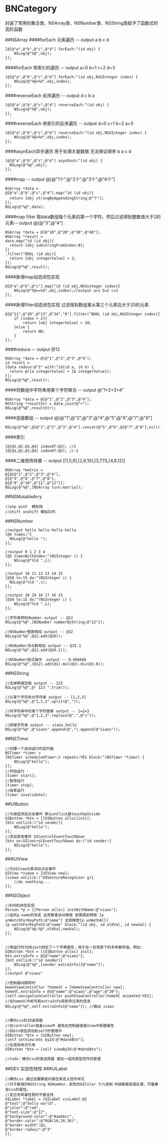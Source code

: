 # BNCategory
封装了常用的集合类，NSArray类、NSNumber类、NSString类赋予了函数式的高阶函数

##NSArray
####forEach 元素遍历 -- output a b c d

```objc
[@[@"a",@"b",@"c",@"d"] forEach:^(id obj) {
	NSLog(@"%@",obj);
}];
```

####forEach 带索引的遍历 -- output a=0 b=1 c=2 d=3
```objc
[@[@"a",@"b",@"c",@"d"] forEach:^(id obj,NSUInteger index) {
	NSLog(@"%@=%d",obj,index);
}];
```

####reverseEach 反序遍历 -- output d c b a
```objc
[@[@"a",@"b",@"c",@"d"] reverseEach:^(id obj) {
	NSLog(@"%@",obj);
}];
```

####reverseEach 带索引的反序遍历 -- output d=0 c=1 b=2 a=3
```objc
[@[@"a",@"b",@"c",@"d"] reverseEach:^(id obj,NSUInteger index) {
	NSLog(@"%@=%d",obj,index);
}];
```

####asynEach异步遍历 用于处理大量数据 无法保证顺序 b a c d
```objc
[@[@"a",@"b",@"c",@"d"] asynEach:^(id obj) {
  NSLog(@"%@",obj);
}];
```
       
####map -- output @[@"1个",@"2个",@"3个",@"4个"]
```objc
NSArray *data =
@[@"a",@"b",@"c",@"d"].map(^id (id obj){
  return [obj stringByAppendingString:@"个"];
});   
NSLog(@"%@",data);
```

####map filter  取data数组每个元素的第一个字符，然后过滤得到整数值大于2的元素-- output @[@"3",@"4"]
```objc
NSArray *data = @[@"10",@"20",@"30",@"40"];
NSArray *result =
data.map(^id (id obj){
  return [obj substringFromIndex:0];
})
.filter(^BOOL (id obj){
  return [obj integerValue] > 2;
});
NSLog(@"%@",result);
```

####新增map动态闭包实现
```objc
@[@"a",@"b",@"c"].map(^id (id obj,NSUinteger index){
	NSLog(@"%@==%d",obj,index);//output a=1 b=2 c=3
});
```

####新增filter动态闭包实现 过滤得到数组里从第三个元素后大于20的元素
```objc
@[@"11",@"20",@"13",@"34","9"].filter(^BOOL (id obj,NSUInteger index){
	if (index > 2){
		return [obj integerValue] > 20;
	}else {
		return NO;
	}	
});
```

####reduce -- output @12
```objc
NSArray *data = @[@"1",@"2",@"3",@"4"];
id result =
[data reduce:@"2" with:^id(id a, id b) {
  return @([a integerValue] + [b integerValue]);
}];
NSLog(@"%@",result);
```

####将数组中字符串用某个字符聚合 -- output @"1+2+3+4"
```objc
NSArray *data = @[@"1",@"2",@"3",@"4"];
NSString *resultStr = data.join(@"+");
NSLog(@"%@",resultStr);
```

####连接数组 -- output @[@"1",@"2",@"3",@"4",@"5",@"6",@"7",@"8"]
```objc
NSLog(@"%@",@[@"1",@"2",@"3",@"4"].concat(@"5",@"6",@[@"7",@"8"],nil));
```

####索引
```objc
[@[@1,@2,@3,@4] indexOf:@2]; //1
[@[@1,@2,@3,@4] indexOf:@5]; //-1
```

####二维矩阵转置 -- output [[1,5,9],[2,6,10],[3,7,11],[4,8,12]]
```objc
NSArray *matrix = 
@[@[@"1",@"2",@"3",@"4"],
@[@"5",@"6",@"7",@"8"],
@[@"9",@"10",@"11",@"12"]];
NSLog(@"%@",[NSArray turn:matrix]);
```

##NSMutableArry
```objc
//pop push	模拟栈
//shift unshift 模拟队列
```

##NSNumber
```objc
//output hello hello hello hello
[@4 times:^{
  NSLog(@"hello ");
}];

//output 0 1 2 3 4
[@5 timesWithIndex:^(NSInteger i) {
	NSLog(@"%ld ",i);
}];

//output 10 11 12 13 14 15
[@10 to:15 do:^(NSInteger i) {
  NSLog(@"%ld ",i);
}];

//output 20 19 18 17 16 15
[@20 to:15 do:^(NSInteger i) {
	NSLog(@"%ld ",i);
}];

//字符串转NSNumber output -- @12
NSLog(@"%@",[NSNumber numberByString:@"12"]);

//NSNumber整数相加 output -- @32
NSLog(@"%@",@12.add(@20));

//NSNumber浮点数相加 output -- @32.1
NSLog(@"%@",@12.add(@20.1));

//NSNumber链式操作  output -- 8.666666
NSLog(@"%@",(@12).add(@1).mul(@2).div(@3.0));
```

##NSString
```objc
//去掉两端空格 output -- 123
NSLog(@"%@",@" 123 ".trim());

//以某个字符拆分字符串 output -- [1,2,3]
NSLog(@"%@",@"1,2,3".split(@","));

//将字符串中的某个字符替换 output -- 1=2=3
NSLog(@"%@",@"1,2,3".replace(@",",@"="));

//拼接字符串 output -- xiaos.hello
NSLog(@"%@",@"xiaos".append(@",").append(@"xiaos"));
```
##NSTimer
```objc
//创建一个自动运行的定时器
NSTimer *timer =
[NSTimer scheduledTimer:2 repeats:YES block:^(NSTimer *timer) {
    NSLog(@"hello");
}];
//开始运行
[timer start];
//暂停运行
[timer stop];
//结束运行
[timer invalidate];
```
##UIButton
```objc
//为按钮添加点击事件 默认onClick是touchUpInside
UIButton *btn = [[UIButton alloc]init];
[btn onClick:(^id sender){
	NSLog(@"hello");
}];
//添加其他事件 UIControlEventTouchDown
[btn on:UIControlEventTouchDown do:(^id sender:{
	NSLog(@"hello");
}];
```

###UIView
```objc
//为UIView元素添加点击事件
UIView *viewa = [UIView new];
[viewa onCilck:(^UIGestureRecognizer g){
	//do somthing...
}];
```

##NSObject
```objc
//KVO的闭包实现
Person *p = [[Person alloc] initWithName:@"xiaos"];
//监听p.name的改变 此观察者自动释放 若需提前释放 [p unWatchForKeyPath:@"name"] 全部释放[p unWathAll]
[p watchForKeyPath:@"name" block:^(id obj, id oldVal, id newVal) {
	NSLog(@"%@:%@",oldVal,newVal); 
}];
   

//用运行时为Object绑定了一个字典属性，用于在一些场景下的多参数传值。例如：
UIButton *btn = [[UIButton alloc] init];
btn.extraInfo = @{@"name":@"xiaos"};
[bnt onClick:(^id sender){
	NSLog(@"%@",[sender extraInfo][@"name"]);
}];
//output @"xiaos"

//控制器间跳转时
HomeViewController *homeVC = [HomeViewController new];
homeVC.extraInfo = @{@"name":@"xiaos",@"age":@"20"};
[self.navigationController pushViewController:homeVC animated:YES];
//在homeVC中即可取extraInfo获取传过来的信息
NSLog(@"%@",self.extraInfo[@"name"]); //输出 xiaos


//模仿css的ID选择器
//在controller或者view中 避免在控制器或者View中新建属性
//将btn按钮添加到self的管理中
UIButton *btn = [UIButton new];
[self setView:btn byId:@"#dateBtn"];
//在其他地方引用
UIButton *btn = [self viewById:@"#dateBtn"];

//todo：模仿css的类选择器 增加一组同类型控件的管理

```

##DEV 实验性特性
###UILabel
```objc
//模仿css 通过设置键值对属性来定义控件样式 
//对于数值的NSString NSNumber，颜色的UIColor 十六进制 RGB都做容错处理，尽量兼容css的属性。 
//定位布局属性暂时不做支持
UILabel *label = [UILabel cssLabel:@{
@"text":@"hello world",
@"color":@"red",
@"font-size":@"17",
@"background-color":@"#aabbcc",
@"border-color":@"RGB(10,20,30)",
@"border-width":@1,
@"border-raduis":@"3"
}];
```



